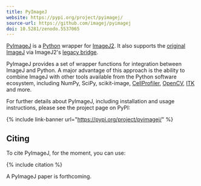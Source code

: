```yaml
---
title: PyImageJ
website: https://pypi.org/project/pyimagej/
source-url: https://github.com/imagej/pyimagej
doi: 10.5281/zenodo.5537065
---
```


[PyImageJ](https://pypi.org/project/pyimagej/) is a [Python](/scripting/python)
wrapper for [ImageJ2](/software/imagej2). It also supports the
[original ImageJ](/software/imagej) via ImageJ2's
[legacy bridge](/libs/imagej-legacy).

PyImageJ provides a set of wrapper functions for integration between ImageJ and
Python. A major advantage of this approach is the ability to combine ImageJ
with other tools available from the Python software ecosystem, including NumPy,
SciPy, scikit-image, [CellProfiler](/software/cellprofiler),
[OpenCV](/software/opencv), [ITK](/software/itk) and more.

For further details about PyImageJ, including installation and usage
instructions, please see the project page on PyPI:

{% include link-banner url="https://pypi.org/project/pyimagej/" %}

## Citing

To cite PyImageJ, for the moment, you can use:

{% include citation %}

A PyImageJ paper is forthcoming.
